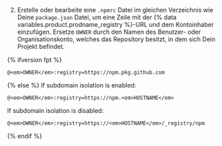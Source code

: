 2. Erstelle oder bearbeite eine `.npmrc` Datei im gleichen Verzeichnis wie Deine `package.json` Datei, um eine Zeile mit der {% data variables.product.prodname_registry %}-URL und dem Kontoinhaber einzufügen. Ersetze `OWNER` durch den Namen des Benutzer- oder Organisationskonto, welches das Repository besitzt, in dem sich Dein Projekt befindet.

{% ifversion fpt %}
  ```shell
  @<em>OWNER</em>:registry=https://npm.pkg.github.com
  ```
{% else %}
  If subdomain isolation is enabled:
  ```shell
  @<em>OWNER</em>:registry=https://npm.<em>HOSTNAME</em>
  ```
  If subdomain isolation is disabled:
  ```shell
  @<em>OWNER</em>:registry=https://<em>HOSTNAME</em>/_registry/npm
  ```
{% endif %}
